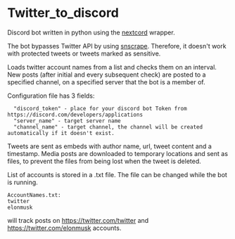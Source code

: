 # Twitter_to_discord
Discord bot written in python using the [nextcord](https://github.com/nextcord/nextcord) wrapper.

The bot bypasses Twitter API by using [snscrape](https://github.com/JustAnotherArchivist/snscrape). Therefore, it doesn't work with protected tweets or tweets marked as sensitive.

Loads twitter account names from a list and checks them on an interval. New posts (after initial and every subsequent check) are posted to a specified channel, on a specified server that the bot is a member of.

Configuration file has 3 fields:
```
  "discord_token" - place for your discord bot Token from https://discord.com/developers/applications
  "server_name" - target server name
  "channel_name" - target channel, the channel will be created automatically if it doesn't exist.
```

Tweets are sent as embeds with author name, url, tweet content and a timestamp. Media posts are downloaded to temporary locations and sent as files, to prevent the files from being lost when the tweet is deleted.

List of accounts is stored in a .txt file. The file can be changed while the bot is running.
```
AccountNames.txt:
twitter
elonmusk
```
will track posts on https://twitter.com/twitter and https://twitter.com/elonmusk accounts.